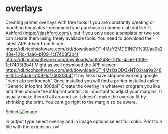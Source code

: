 # overlays
Creating printer overlays with free tools
If you are constantly creating or modifing templates I recommed you purchase a commercial tool like TL Ashford (https://tlashford.com/), but if you only need a template or two you can create them using freely available tools.
You need to download the latest APF driver from Ricoh https://dl.ricohsoftware.com/eid/download/OTI4MzY2MDE1NDY%3D/aa9a248e-101c-4aa6-b109-1cf7403f3b4f  https://dl.ricohsoftware.com/downloads/aa9a248e-101c-4aa6-b109-1cf7403f3b4f
Might as well download the APF viewer https://dl.ricohsoftware.com/eid/download/OTI4MzQzODQxNTQ2/aa9a248e-101c-4aa6-b109-1cf7403f3b4f
If my links have stopped working google "ricoh afp workbench"
Once installed you will find a printer installed called "Generic infoprint 300dpi"
Create the overlay in whatever program you like and then choose the infoprint printer.
Its important to adjust your margins, (I usually make them 0 all around) so it doesn't make the overlay fit by shrinking the print. You cant go right to the margin so be aware.

Select ![image](https://github.com/user-attachments/assets/71bd1af6-984f-4307-a893-98e278ffd90a)

In output type select overlay and in image options select full color.
Print to a file with the extension .ovl
